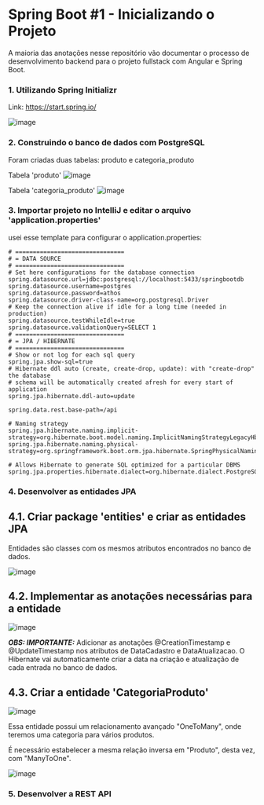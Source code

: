 # Spring Boot #1 - Inicializando o Projeto

A maioria das anotações nesse repositório vão documentar o processo de desenvolvimento backend para o projeto fullstack com Angular e Spring Boot.

### 1. Utilizando Spring Initializr

Link: https://start.spring.io/

![image](https://user-images.githubusercontent.com/73993813/174905450-a303286f-4e50-44fc-87fa-ee03fb40d56e.png)

### 2. Construindo o banco de dados com PostgreSQL

Foram criadas duas tabelas: produto e categoria_produto

Tabela 'produto'
![image](https://user-images.githubusercontent.com/73993813/174916456-8a0724de-6ed4-4714-9bf5-2ea801d151e9.png)

Tabela 'categoria_produto'
![image](https://user-images.githubusercontent.com/73993813/174916485-84b452f5-12a6-4111-b8c0-aa7b1df172a3.png)

### 3. Importar projeto no IntelliJ e editar o arquivo 'application.properties'

usei esse template para configurar o application.properties:
```
# ===============================
# = DATA SOURCE
# ===============================
# Set here configurations for the database connection
spring.datasource.url=jdbc:postgresql://localhost:5433/springbootdb
spring.datasource.username=postgres
spring.datasource.password=athos
spring.datasource.driver-class-name=org.postgresql.Driver
# Keep the connection alive if idle for a long time (needed in production)
spring.datasource.testWhileIdle=true
spring.datasource.validationQuery=SELECT 1
# ===============================
# = JPA / HIBERNATE
# ===============================
# Show or not log for each sql query
spring.jpa.show-sql=true
# Hibernate ddl auto (create, create-drop, update): with "create-drop" the database
# schema will be automatically created afresh for every start of application
spring.jpa.hibernate.ddl-auto=update

spring.data.rest.base-path=/api

# Naming strategy
spring.jpa.hibernate.naming.implicit-strategy=org.hibernate.boot.model.naming.ImplicitNamingStrategyLegacyHbmImpl
spring.jpa.hibernate.naming.physical-strategy=org.springframework.boot.orm.jpa.hibernate.SpringPhysicalNamingStrategy

# Allows Hibernate to generate SQL optimized for a particular DBMS
spring.jpa.properties.hibernate.dialect=org.hibernate.dialect.PostgreSQLDialect
```

### 4. Desenvolver as entidades JPA

## 4.1. Criar package 'entities' e criar as entidades JPA 

Entidades são classes com os mesmos atributos encontrados no banco de dados.

![image](https://user-images.githubusercontent.com/73993813/175815882-87a56cc8-342d-4c7b-b28a-7c8d099e9d73.png)

## 4.2. Implementar as anotações necessárias para a entidade
![image](https://user-images.githubusercontent.com/73993813/175816169-d8a0f626-e425-49de-8e38-83bf93f061bf.png)

***OBS: IMPORTANTE:*** Adicionar as anotações @CreationTimestamp e @UpdateTimestamp nos atributos de DataCadastro e DataAtualizacao. O Hibernate vai automaticamente criar a data na criação e atualização de cada entrada no banco de dados.

## 4.3. Criar a entidade 'CategoriaProduto'

![image](https://user-images.githubusercontent.com/73993813/175817714-eebb95d2-265c-4304-8621-f99857002041.png)

Essa entidade possui um relacionamento avançado "OneToMany", onde teremos uma categoria para vários produtos. 

É necessário estabelecer a mesma relação inversa em "Produto", desta vez, com "ManyToOne".

![image](https://user-images.githubusercontent.com/73993813/175817792-481624a0-2583-4530-b73e-1d668d4fb3e3.png)

### 5. Desenvolver a REST API


